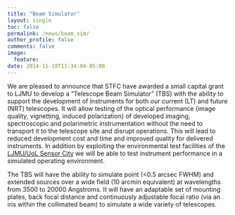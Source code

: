 ```yaml
---
title: "Beam Simulator"
layout: single
toc: false
permalink: /news/beam_sim/
author_profile: false
comments: false
image:
  feature:
date: 2014-11-18T11:34:04-05:00
---
```


We are pleased to announce that STFC have awarded a small capital grant to LJMU to develop a “Telescope Beam Simulator” (TBS) 
with the ability to support the development of instruments for both our current (LT) and future (NRT) 
telescopes. It will allow testing of the optical performance (image quality, vignetting, induced polarization) 
of developed imaging, spectroscopic and polarimetric instrumentation without the need to transport it to the telescope site 
and disrupt operations. This will lead to reduced development cost and time and improved quality for delivered instruments. 
In addition by exploiting the environmental test facilities of the [LJMU/UoL Sensor City](http://www.sensorcity.co.uk) 
we will be able to test instrument performance in a simulated operating environment.

The TBS will have the ability to simulate point (<0.5 arcsec FWHM) and extended sources over a wide field 
(10 arcmin equivalent) at wavelengths from 3500 to 20000 Angstroms. It will have an adaptable set of mounting 
plates, back focal distance and continuously adjustable focal ratio (via an iris within the collimated beam) 
to simulate a wide variety of telescopes. 

